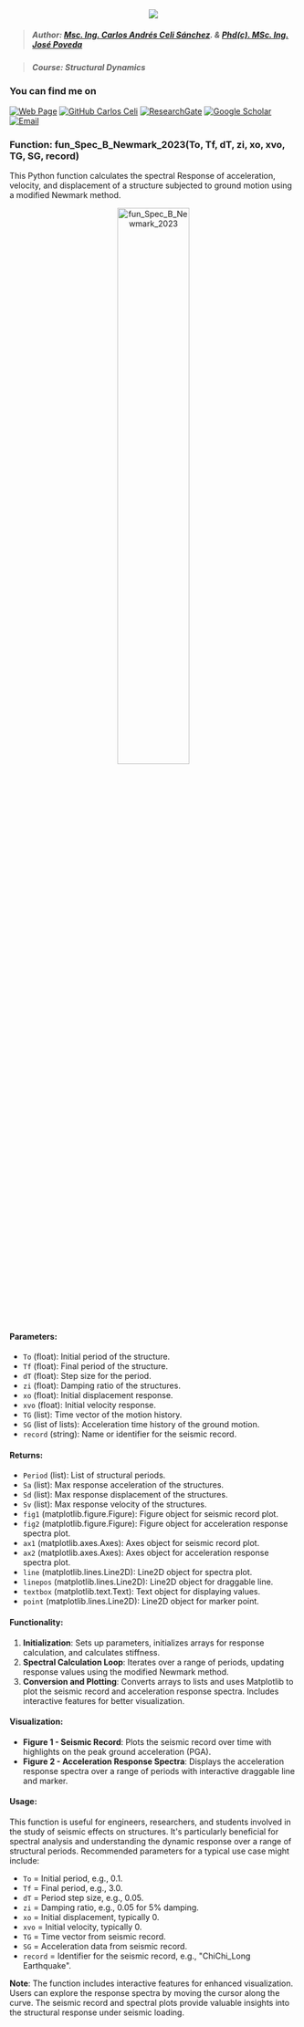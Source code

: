 <div align="center">
    <img src="https://github.com/Normando1945/Normando1945.github.io/assets/62081230/1ac0bf1d-67cd-43f6-87b0-141417a606db">
</div>

>##### Author:                 [Msc. Ing. Carlos Andrés Celi Sánchez](https://www.researchgate.net/profile/Carlos-Celi). & [Phd(c). MSc. Ing. José Poveda](https://www.torrefuerte.com)

>##### Course:                 Structural Dynamics


### **You can find me on**
[![Web Page](https://img.shields.io/badge/Web%20Page-caceli.net-blue)](http:caceli.net)
[![GitHub Carlos Celi](https://img.shields.io/github/followers/Normando1945?label=follow&style=social)](https://github.com/Normando1945)
[![ResearchGate](https://img.shields.io/badge/-ResearchGate-00CCBB?style=social&logo=researchgate)](https://www.researchgate.net/profile/Carlos-Celi)
[![Google Scholar](https://img.shields.io/badge/-Google%20Scholar-4285F4?style=social&logo=google)](https://scholar.google.com.ec/citations?hl=es&user=yR4Gz7kAAAAJ)
<a href="Carlos Celi:normando1945@gmail.com"><img alt="Email" src="https://img.shields.io/badge/Email-normando1945@gmail.com-blue?style=flat&logo=gmail"></a>

### Function: fun_Spec_B_Newmark_2023(To, Tf, dT, zi, xo, xvo, TG, SG, record)

This Python function calculates the spectral Response of acceleration, velocity, and displacement of a structure subjected to ground motion using a modified Newmark method.

<p align="center">
    <img src="https://github.com/Normando1945/Simple-Python-Functions-Collection/assets/62081230/3f86fa48-cfad-4aa6-83ad-c09dbed04c8e" alt="fun_Spec_B_Newmark_2023" width="50%">
</p>


#### Parameters:
- `To` (float): Initial period of the structure.
- `Tf` (float): Final period of the structure.
- `dT` (float): Step size for the period.
- `zi` (float): Damping ratio of the structures.
- `xo` (float): Initial displacement response.
- `xvo` (float): Initial velocity response.
- `TG` (list): Time vector of the motion history.
- `SG` (list of lists): Acceleration time history of the ground motion.
- `record` (string): Name or identifier for the seismic record.

#### Returns:
- `Period` (list): List of structural periods.
- `Sa` (list): Max response acceleration of the structures.
- `Sd` (list): Max response displacement of the structures.
- `Sv` (list): Max response velocity of the structures.
- `fig1` (matplotlib.figure.Figure): Figure object for seismic record plot.
- `fig2` (matplotlib.figure.Figure): Figure object for acceleration response spectra plot.
- `ax1` (matplotlib.axes.Axes): Axes object for seismic record plot.
- `ax2` (matplotlib.axes.Axes): Axes object for acceleration response spectra plot.
- `line` (matplotlib.lines.Line2D): Line2D object for spectra plot.
- `linepos` (matplotlib.lines.Line2D): Line2D object for draggable line.
- `textbox` (matplotlib.text.Text): Text object for displaying values.
- `point` (matplotlib.lines.Line2D): Line2D object for marker point.

#### Functionality:
1. **Initialization**: Sets up parameters, initializes arrays for response calculation, and calculates stiffness.
2. **Spectral Calculation Loop**: Iterates over a range of periods, updating response values using the modified Newmark method.
3. **Conversion and Plotting**: Converts arrays to lists and uses Matplotlib to plot the seismic record and acceleration response spectra. Includes interactive features for better visualization.

#### Visualization:
- **Figure 1 - Seismic Record**: Plots the seismic record over time with highlights on the peak ground acceleration (PGA).
- **Figure 2 - Acceleration Response Spectra**: Displays the acceleration response spectra over a range of periods with interactive draggable line and marker.

#### Usage:
This function is useful for engineers, researchers, and students involved in the study of seismic effects on structures. It's particularly beneficial for spectral analysis and understanding the dynamic response over a range of structural periods. Recommended parameters for a typical use case might include:
- `To` = Initial period, e.g., 0.1.
- `Tf` = Final period, e.g., 3.0.
- `dT` = Period step size, e.g., 0.05.
- `zi` = Damping ratio, e.g., 0.05 for 5% damping.
- `xo` = Initial displacement, typically 0.
- `xvo` = Initial velocity, typically 0.
- `TG` = Time vector from seismic record.
- `SG` = Acceleration data from seismic record.
- `record` = Identifier for the seismic record, e.g., "ChiChi_Long Earthquake".

**Note**: The function includes interactive features for enhanced visualization. Users can explore the response spectra by moving the cursor along the curve. The seismic record and spectral plots provide valuable insights into the structural response under seismic loading.



